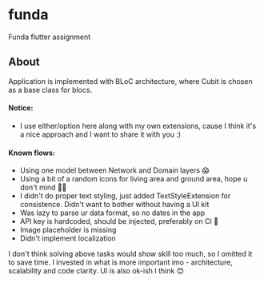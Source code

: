 # funda

Funda flutter assignment

## About

Application is implemented with BLoC architecture, where Cubit is chosen as a base class for blocs.


#### Notice:
- I use either/option here along with my own extensions, cause I think it's a nice approach and I want to share it with you :)

#### Known flows:
- Using one model between Network and Domain layers 😱
- Using a bit of a random icons for living area and ground area, hope u don't mind 🤷‍♀️
- I didn't do proper text styling, just added TextStyleExtension for consistence. Didn't want to bother without having a UI kit
- Was lazy to parse ur data format, so no dates in the app
- API key is hardcoded, should be injected, preferably on CI 🔑
- Image placeholder is missing
- Didn't implement localization

I don't think solving above tasks would show skill too much, so I omitted it to save time.
I invested in what is more important imo - architecture, scalability and code clarity.
UI is also ok-ish I think 😊